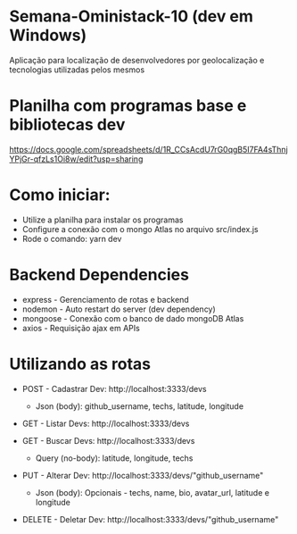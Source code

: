 # Semana-Oministack-10 (dev em Windows)
Aplicação para localização de desenvolvedores por geolocalização e tecnologias utilizadas pelos mesmos

# Planilha com programas base e bibliotecas dev
https://docs.google.com/spreadsheets/d/1R_CCsAcdU7rG0qgB5I7FA4sThnjYPjGr-qfzLs1Oi8w/edit?usp=sharing

# Como iniciar:
 - Utilize a planilha para instalar os programas
 - Configure a conexão com o mongo Atlas no arquivo src/index.js
 - Rode o comando: yarn dev

# Backend Dependencies
 - express - Gerenciamento de rotas e backend
 - nodemon - Auto restart do server (dev dependency)
 - mongoose - Conexão com o banco de dado mongoDB Atlas
 - axios - Requisição ajax em APIs

# Utilizando as rotas
 - POST - Cadastrar Dev: http://localhost:3333/devs
   - Json (body): github_username, techs, latitude, longitude
   
  - GET - Listar Devs: http://localhost:3333/devs
  
  - GET - Buscar Devs: http://localhost:3333/devs
    - Query (no-body): latitude, longitude, techs
    
  - PUT - Alterar Dev: http://localhost:3333/devs/"github_username"
    - Json (body): Opcionais - techs, name, bio, avatar_url, latitude e longitude
    
  - DELETE - Deletar Dev: http://localhost:3333/devs/"github_username"
   
